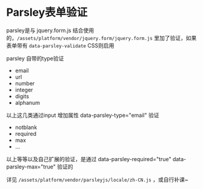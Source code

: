# Parsley表单验证

parsley是与 jquery.form.js 结合使用的，`/assets/platform/vendor/jquery.form/jquery.form.js` 里加了验证，如果表单带有 `data-parsley-validate` CSS则启用

parsley 自带的type验证

* email
* url
* number
* integer
* digits
* alphanum

以上这几类通过input 增加属性 data-parsley-type="email" 验证

* notblank
* required
* max
* ...

以上等等以及自己扩展的验证，是通过 data-parsley-required="true"  data-parsley-max="true" 验证的

详见 `/assets/platform/vendor/parsleyjs/locale/zh-CN.js` ，或自行补课~
